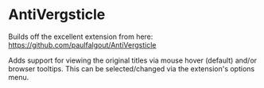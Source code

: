 AntiVergsticle
==============

Builds off the excellent extension from here:  
https://github.com/paulfalgout/AntiVergsticle

Adds support for viewing the original titles via mouse hover (default) and/or browser tooltips. 
This can be selected/changed via the extension's options menu.

